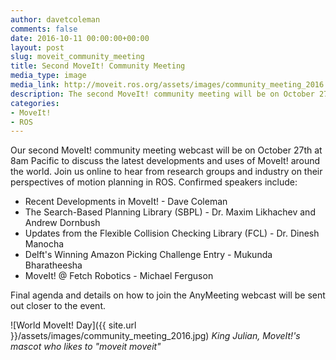 ```yaml
---
author: davetcoleman
comments: false
date: 2016-10-11 00:00:00+00:00
layout: post
slug: moveit_community_meeting
title: Second MoveIt! Community Meeting
media_type: image
media_link: http://moveit.ros.org/assets/images/community_meeting_2016.jpg
description: The second MoveIt! community meeting will be on October 27th at 8am Pacific to discuss the latest developments and uses of MoveIt! around the world.
categories:
- MoveIt!
- ROS
---
```


Our second MoveIt! community meeting webcast will be on October 27th at 8am Pacific to discuss the latest developments and uses of MoveIt! around the world. Join us online to hear from research groups and industry on their perspectives of motion planning in ROS. Confirmed speakers include:

- Recent Developments in MoveIt! - Dave Coleman
- The Search-Based Planning Library (SBPL) - Dr. Maxim Likhachev and Andrew Dornbush
- Updates from the Flexible Collision Checking Library (FCL) - Dr. Dinesh Manocha
- Delft's Winning Amazon Picking Challenge Entry - Mukunda Bharatheesha
- MoveIt! @ Fetch Robotics - Michael Ferguson

Final agenda and details on how to join the AnyMeeting webcast will be sent out closer to the event.

![World MoveIt! Day]({{ site.url }}/assets/images/community_meeting_2016.jpg)
*King Julian, MoveIt!'s mascot who likes to "moveit moveit"*
